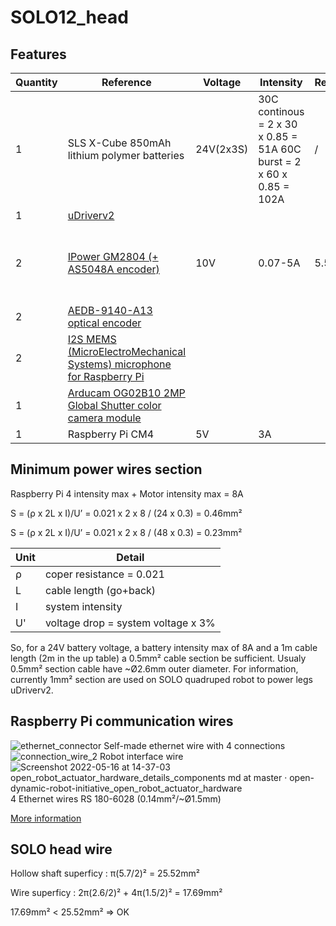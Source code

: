 # SOLO12_head

## Features
Quantity|Reference|Voltage|Intensity|Resistance|Detail
---|---|---|---|---|---|
1|SLS X-Cube 850mAh lithium polymer batteries|24V(2x3S)|30C continous = 2 x 30 x 0.85 = 51A 60C burst = 2 x 60 x 0.85 = 102A |/|[More informations of SOLO batteries](https://github.com/open-dynamic-robot-initiative/open_robot_actuator_hardware/blob/master/mechanics/quadruped_robot_12dof_v1.1/README.md#off-the-shelf-components)|
1|[uDriverv2](https://github.com/open-dynamic-robot-initiative/open_robot_actuator_hardware/tree/master/electronics/micro_driver_electronics)|
2|[IPower GM2804 (+ AS5048A encoder)](https://www.robotshop.com/ca/fr/moteur-cardan-ipower-gm2804-avec-encodeur-as5048a.html)|10V|0.07-5A|5.57Ω|Hollow shaft diameter : 5.7mm ([IPower GM2804 Drawings](https://user-images.githubusercontent.com/103576080/168556596-d6f692c8-2cbd-48c1-b92e-5072b6c10471.jpg))|
2|[AEDB-9140-A13 optical encoder](https://fr.rs-online.com/web/p/codeurs/7967806)|
2|[I2S MEMS (MicroElectroMechanical Systems) microphone for Raspberry Pi]()|
1|[Arducam OG02B10 2MP Global Shutter color camera module](https://www.robotshop.com/eu/fr/module-camera-couleur-arducam-2mp-global-shutter-og02b10-pivariety.html)|
1 | Raspberry Pi CM4|5V|3A|

## Minimum power wires section
Raspberry Pi 4 intensity max + Motor intensity max = 8A

S = (ρ x 2L x I)/U’ = 0.021 x 2 x 8 / (24 x 0.3) = 0.46mm²

S = (ρ x 2L x I)/U’ = 0.021 x 2 x 8 / (48 x 0.3) = 0.23mm²

Unit | Detail |
--- | --- |
ρ | coper resistance = 0.021|
L | cable length (go+back)|
I | system intensity|
U' | voltage drop = system voltage x 3%|

So, for a 24V battery voltage, a battery intensity max of 8A and a 1m cable length (2m in the up table) a 0.5mm² cable section be sufficient. Usualy 0.5mm² section cable have ~Ø2.6mm outer diameter. For information, currently 1mm² section are used on SOLO quadruped robot to power legs uDriverv2.

## Raspberry Pi communication wires
![ethernet_connector](https://user-images.githubusercontent.com/103576080/168591434-17662cf1-bd75-4484-a176-0e60005cda20.png)
Self-made ethernet wire with 4 connections
![connection_wire_2](https://user-images.githubusercontent.com/103576080/168591920-0208964b-89a3-48ea-95b0-03c5cc778b7f.jpg)
Robot interface wire
![Screenshot 2022-05-16 at 14-37-03 open_robot_actuator_hardware_details_components md at master · open-dynamic-robot-initiative_open_robot_actuator_hardware](https://user-images.githubusercontent.com/103576080/168593933-6c000e5b-0e00-470e-8276-c44ba41003b3.png)
4 Ethernet wires RS 180-6028 (0.14mm²/~Ø1.5mm)

[More information](https://github.com/open-dynamic-robot-initiative/open_robot_actuator_hardware/blob/master/electronics/details/details_wiring.md#robot-interface-wire)

## SOLO head wire
Hollow shaft superficy : π(5.7/2)² = 25.52mm²

Wire superficy : 2π(2.6/2)² + 4π(1.5/2)² = 17.69mm²

17.69mm² < 25.52mm² => OK
